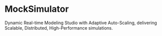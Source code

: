 # MockSimulator
Dynamic Real-time Modeling Studio with Adaptive Auto-Scaling, delivering Scalable, Distributed, High-Performance simulations.
